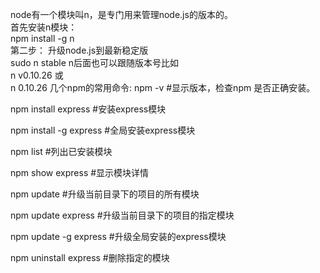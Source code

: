node有一个模块叫n，是专门用来管理node.js的版本的。  
首先安装n模块：  
    npm install -g n  
第二步：
升级node.js到最新稳定版   
    sudo n stable
n后面也可以跟随版本号比如  
    n v0.10.26
或  
    n 0.10.26
几个npm的常用命令:
npm -v          #显示版本，检查npm 是否正确安装。
 
npm install express   #安装express模块
 
npm install -g express  #全局安装express模块
 
npm list         #列出已安装模块
 
npm show express     #显示模块详情
 
npm update        #升级当前目录下的项目的所有模块
 
npm update express    #升级当前目录下的项目的指定模块
 
npm update -g express  #升级全局安装的express模块
 
npm uninstall express  #删除指定的模块
